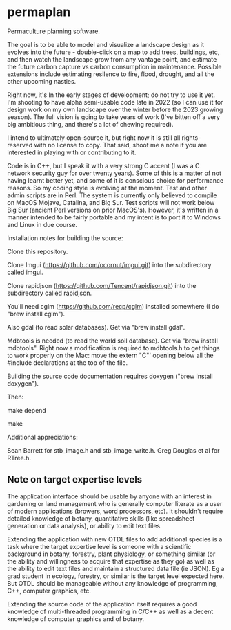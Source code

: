 # permaplan
Permaculture planning software.  

The goal is to be able to model and visualize a landscape design as it evolves into the future - double-click on a map to add trees, buildings, etc, and then watch the landscape grow from any vantage point, and estimate the future carbon capture vs carbon consumption in maintenance.  Possible extensions include estimating resilence to fire, flood, drought, and all the other upcoming nasties.

Right now, it's In the early stages of development; do not try to use it yet.  I'm shooting to have alpha semi-usable code late in 2022 (so I can use it for design work on my own landscape over the winter before the 2023 growing season).  The full vision is going to take years of work (I've bitten off a very big ambitious thing, and there's a lot of chewing required).

I intend to ultimately open-source it, but right now it is still all rights-reserved with no license to copy.  That said, shoot me a note if you are interested in playing with or contributing to it.

Code is in C++, but I speak it with a very strong C accent (I was a C network security guy for over twenty years).  Some of this is a matter of not having learnt better yet, and some of it is conscious choice for performance reasons.  So my coding style is evolving at the moment.  Test and other admin scripts are in Perl.  The system is currently only believed to compile on MacOS Mojave, Catalina, and Big Sur.  Test scripts will not work below Big Sur (ancient Perl versions on prior MacOS's).  However, it's written in a manner intended to be fairly portable and my intent is to port it to Windows and Linux in due course.  

Installation notes for building the source:

Clone this repository.

Clone Imgui (https://github.com/ocornut/imgui.git) into the subdirectory called imgui.

Clone rapidjson (https://github.com/Tencent/rapidjson.git) into the subdirectory called rapidjson.

You'll need cglm (https://github.com/recp/cglm) installed somewhere (I do "brew install cglm").

Also gdal (to read solar databases).  Get via "brew install gdal".

Mdbtools is needed (to read the world soil database).  Get via "brew 
install mdbtools".  Right now a modification is required to mdbtools.h to get
things to work properly on the Mac: move the extern "C"' opening below all
the #include declarations at the top of the file. 

Building the source code documentation requires doxygen ("brew install doxygen").

Then:

make depend

make

Additional appreciations:

Sean Barrett for stb_image.h and stb_image_write.h.  Greg Douglas et al for RTree.h.

## Note on target expertise levels

The application interface should be usable by anyone with an interest in gardening or land management who is generally computer literate as a user of modern applications (browers, word processors, etc).  It shouldn't require detailed knowledge of botany, quantitative skills (like spreadsheet generation or data analysis), or ability to edit text files.

Extending the application with new OTDL files to add additional species is a task where the target expertise level is someone with a scientific background in botany, forestry, plant physiology, or something similar (or the ability and willingness to acquire that expertise as they go) as well as the ability to edit text files and maintain a structured data file (ie JSON).  Eg a grad student in ecology, forestry, or similar is the target level expected here.  But OTDL should be manageable without any knowledge of programming, C++, computer graphics, etc.

Extending the source code of the application itself requires a good knowledge of multi-threaded programming in C/C++ as well as a decent knowledge of computer graphics and of botany.




